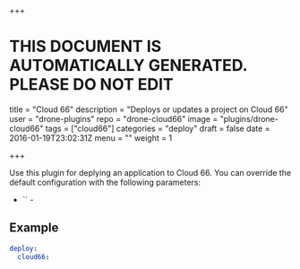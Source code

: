 +++

# THIS DOCUMENT IS AUTOMATICALLY GENERATED. PLEASE DO NOT EDIT

title = "Cloud 66"
description = "Deploys or updates a project on Cloud 66"
user = "drone-plugins"
repo = "drone-cloud66"
image = "plugins/drone-cloud66"
tags = ["cloud66"]
categories = "deploy"
draft = false
date = 2016-01-19T23:02:31Z
menu = ""
weight = 1

+++

Use this plugin for deplying an application to Cloud 66. You can override the
default configuration with the following parameters:

* `` -

## Example

```yaml
deploy:
  cloud66:
```

